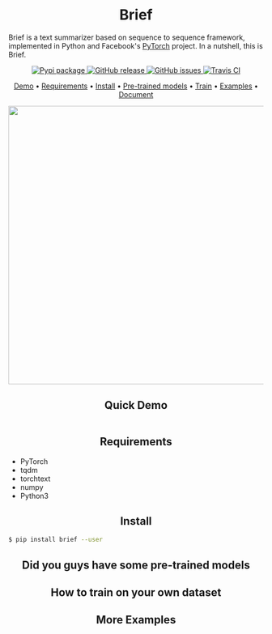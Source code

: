 <h1 align="center">Brief</h1>

Brief is a text summarizer based on sequence to sequence framework, implemented in Python and Facebook's <a href="https://pytorch.org/">PyTorch</a> project. In a nutshell, this is Brief.

<p align="center">
  <a href="https://pypi.org/project/brief/">
      <img src="https://img.shields.io/pypi/v/brief.svg?colorB=brightgreen"
           alt="Pypi package">
    </a>
  <a href="https://github.com/guokr/brief/releases">
      <img src="https://img.shields.io/github/release/guokr/brief.svg"
           alt="GitHub release">
  </a>
  <a href="https://github.com/guokr/brief/issues">
        <img src="https://img.shields.io/github/issues/guokr/brief.svg"
             alt="GitHub issues">
  </a>
  <a href="https://travis-ci.org/guokr/brief/">
    <img src="https://travis-ci.org/guokr/brief.svg"
         alt="Travis CI">
  </a>
</p>

<p align="center">
  <a href="#quick-demo">Demo</a> •
  <a href="#requirements">Requirements</a> •
  <a href="#install">Install</a> •
  <a href="#did-you-guys-have-some-pre-trained-models">Pre-trained models</a> •
  <a href="#how-to-train-on-your-own-dataset">Train</a> •
  <a href="#more-examples">Examples</a> •
  <a href="https://guokr.github.io/Caver/">Document</a>
</p>

<p align="center">
  <img src=".github/demo.gif?raw=true" width="550">
 </p>

<h2 align="center">Quick Demo</h2>

```python
```

<h2 align="center">Requirements</h2>

* PyTorch
* tqdm
* torchtext
* numpy
* Python3

<h2 align="center">Install</h2>

```bash
$ pip install brief --user
```

<h2 align="center">Did you guys have some pre-trained models</h2>


<h2 align="center">How to train on your own dataset</h2>


<h2 align="center">More Examples</h2>

